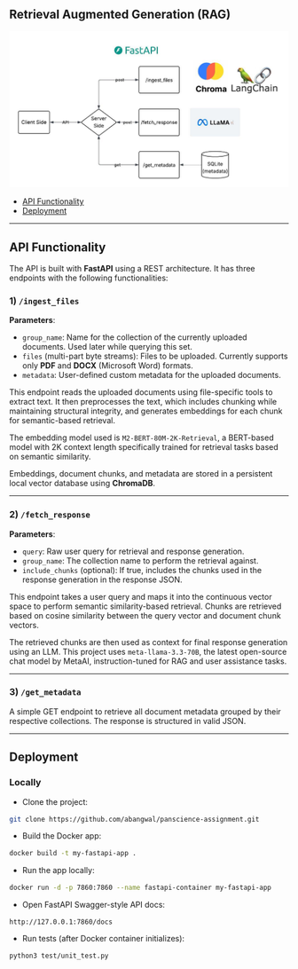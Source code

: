 ## Retrieval Augmented Generation (RAG)

![](flow.jpeg)

- [API Functionality](#api-functionality)  
- [Deployment](#deployment)

---

## API Functionality

The API is built with **FastAPI** using a REST architecture. It has three endpoints with the following functionalities:

### 1) `/ingest_files`

**Parameters**:
- `group_name`: Name for the collection of the currently uploaded documents. Used later while querying this set.
- `files` (multi-part byte streams): Files to be uploaded. Currently supports only **PDF** and **DOCX** (Microsoft Word) formats.
- `metadata`: User-defined custom metadata for the uploaded documents.

This endpoint reads the uploaded documents using file-specific tools to extract text. It then preprocesses the text, which includes chunking while maintaining structural integrity, and generates embeddings for each chunk for semantic-based retrieval.

The embedding model used is `M2-BERT-80M-2K-Retrieval`, a BERT-based model with 2K context length specifically trained for retrieval tasks based on semantic similarity.

Embeddings, document chunks, and metadata are stored in a persistent local vector database using **ChromaDB**.

---

### 2) `/fetch_response`

**Parameters**:
- `query`: Raw user query for retrieval and response generation.
- `group_name`: The collection name to perform the retrieval against.
- `include_chunks` (optional): If true, includes the chunks used in the response generation in the response JSON.

This endpoint takes a user query and maps it into the continuous vector space to perform semantic similarity-based retrieval. Chunks are retrieved based on cosine similarity between the query vector and document chunk vectors.

The retrieved chunks are then used as context for final response generation using an LLM. This project uses `meta-llama-3.3-70B`, the latest open-source chat model by MetaAI, instruction-tuned for RAG and user assistance tasks.

---

### 3) `/get_metadata`

A simple GET endpoint to retrieve all document metadata grouped by their respective collections. The response is structured in valid JSON.

---

## Deployment

### Locally

- Clone the project:
```bash
git clone https://github.com/abangwal/panscience-assignment.git
```
- Build the Docker app:

```bash
docker build -t my-fastapi-app . 
```
- Run the app locally:

```bash
docker run -d -p 7860:7860 --name fastapi-container my-fastapi-app
```
- Open FastAPI Swagger-style API docs:

```text
http://127.0.0.1:7860/docs
```

- Run tests (after Docker container initializes):

```bash
python3 test/unit_test.py
```